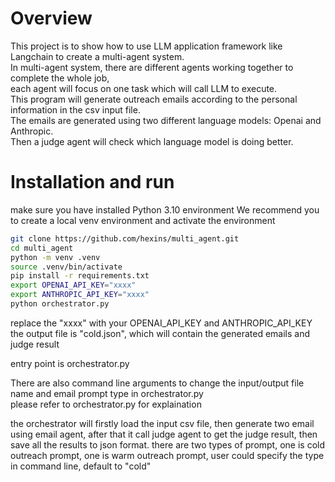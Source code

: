 # Overview
This project is to show how to use LLM application framework like Langchain to create a multi-agent system.  
In multi-agent system, there are different agents working together to complete the whole job,  
each agent will focus on one task which will call LLM to execute.  
This program will generate outreach emails according to the personal information in the csv input file.  
The emails are generated using two different language models: Openai and Anthropic.  
Then a judge agent will check which language model is doing better.
# Installation and run
make sure you have installed Python 3.10 environment
We recommend you to create a local venv environment
and activate the environment
```bash
git clone https://github.com/hexins/multi_agent.git
cd multi_agent
python -m venv .venv
source .venv/bin/activate
pip install -r requirements.txt
export OPENAI_API_KEY="xxxx"
export ANTHROPIC_API_KEY="xxxx"
python orchestrator.py
```
replace the "xxxx" with your OPENAI_API_KEY and ANTHROPIC_API_KEY   
the output file is "cold.json", which will contain the generated emails and judge result   

entry point is orchestrator.py

There are also command line arguments to change the input/output file name and email prompt type in orchestrator.py   
please refer to orchestrator.py for explaination

the orchestrator will firstly load the input csv file, then generate two email using email agent, 
after that it call judge agent to get the judge result, then save all the results to json format.
there are two types of prompt, one is cold outreach prompt, one is warm outreach prompt, 
user could specify the type in command line, default to "cold"
